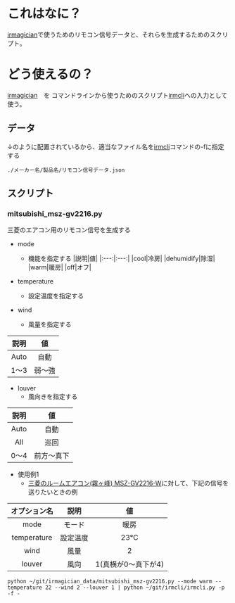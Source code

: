 # これはなに？
[irmagician](http://www.omiya-giken.com/?page_id=837)で使うためのリモコン信号データと、それらを生成するためのスクリプト。
# どう使えるの？
[irmagician](http://www.omiya-giken.com/?page_id=837)　を コマンドラインから使うためのスクリプト[irmcli](https://github.com/atsushik/irmcli)への入力として使う。
## データ
↓のように配置されているから、適当なファイル名を[irmcli](https://github.com/atsushik/irmcli)コマンドの-fに指定する
```
./メーカー名/製品名/リモコン信号データ.json
```
## スクリプト
### mitsubishi_msz-gv2216.py
三菱のエアコン用のリモコン信号を生成する
- mode
  - 機能を指定する
|説明|値|
|:---:|:---:|
|cool|冷房|
|dehumidify|除湿|
|warm|暖房|
|off|オフ|

- temperature
  - 設定温度を指定する

- wind
  - 風量を指定する

|説明|値|
|:---:|:---:|
|Auto|自動|
|1〜3|弱〜強|

- louver
  - 風向きを指定する

|説明|値|
|:---:|:---:|
|Auto|自動|
|All|巡回|
|0〜4|前方〜真下|

- 使用例1
  - [三菱のルームエアコン(霧ヶ峰) MSZ-GV2216-W](https://www.mitsubishielectric.co.jp/ldg/wink/displayProduct.do?pid=262783&c040101410)に対して、下記の信号を送りたいときの例

|オプション名|説明|値|
|:---:|:---:|:---:|
|mode|モード|暖房|
|temperature|設定温度|23℃|
|wind|風量|2|
|louver|風向|1(真横が0〜真下が4)|

```
python ~/git/irmagician_data/mitsubishi_msz-gv2216.py --mode warm --temperature 22 --wind 2 --louver 1 | python ~/git/irmcli/irmcli.py -p -f -
```
